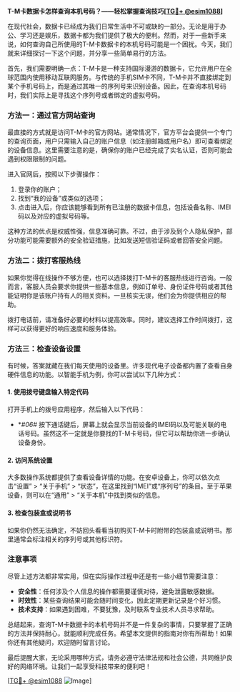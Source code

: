 **T-M卡数据卡怎样查询本机号码？——轻松掌握查询技巧[[TG💪+ @esim1088](https://t.me/s/esim1088)]**

在现代社会，数据卡已经成为我们日常生活中不可或缺的一部分。无论是用于办公、学习还是娱乐，数据卡都为我们提供了极大的便利。然而，对于一些新手来说，如何查询自己所使用的T-M卡数据卡的本机号码可能是一个困扰。今天，我们就来详细探讨一下这个问题，并分享一些简单易行的方法。

首先，我们需要明确一点：T-M卡是一种支持国际漫游的数据卡，它允许用户在全球范围内使用移动互联网服务。与传统的手机SIM卡不同，T-M卡并不直接绑定到某个手机号码上，而是通过其唯一的序列号来识别设备。因此，在查询本机号码时，我们实际上是寻找这个序列号或者绑定的虚拟号码。

### 方法一：通过官方网站查询

最直接的方式就是访问T-M卡的官方网站。通常情况下，官方平台会提供一个专门的查询页面，用户只需输入自己的账户信息（如注册邮箱或用户名）即可查看绑定的设备信息。这里需要注意的是，确保你的账户已经完成了实名认证，否则可能会遇到权限限制的问题。

进入官网后，按照以下步骤操作：
1. 登录你的账户；
2. 找到“我的设备”或类似的选项；
3. 点击进入后，你应该能够看到所有已注册的数据卡信息，包括设备名称、IMEI码以及对应的虚拟号码等。

这种方法的优点是权威性强，信息准确可靠。不过，由于涉及到个人隐私保护，部分功能可能需要额外的安全验证措施，比如发送短信验证码或者回答安全问题。

### 方法二：拨打客服热线

如果你觉得在线操作不够方便，也可以选择拨打T-M卡的客服热线进行咨询。一般而言，客服人员会要求你提供一些基本信息，例如订单号、身份证件号码或者其他能证明你是该账户持有人的相关资料。一旦核实无误，他们会为你提供相应的帮助。

拨打电话前，请准备好必要的材料以提高效率。同时，建议选择工作时间拨打，这样可以获得更好的响应速度和服务体验。

### 方法三：检查设备设置

有时候，答案就藏在我们每天使用的设备里。许多现代电子设备都内置了查看自身硬件信息的功能。以智能手机为例，你可以尝试以下几种方式：

#### 1. 使用拨号键盘输入特定代码
打开手机上的拨号应用程序，然后输入以下代码：
- **#*06#**
按下通话键后，屏幕上就会显示当前设备的IMEI码以及可能关联的电话号码。虽然这不一定就是你要找的T-M卡号码，但它可以帮助你进一步确认设备身份。

#### 2. 访问系统设置
大多数操作系统都提供了查看设备详情的功能。在安卓设备上，你可以依次点击“设置” > “关于手机” > “状态”，在这里找到“IMEI”或“序列号”的条目。至于苹果设备，则可以在“通用” > “关于本机”中找到类似的信息。

#### 3. 检查包装盒或说明书
如果你仍然无法确定，不妨回头看看当初购买T-M卡时附带的包装盒或说明书。那里通常会标注相关的序列号或其他标识符。

### 注意事项

尽管上述方法都非常实用，但在实际操作过程中还是有一些小细节需要注意：
- **安全性**：任何涉及个人信息的操作都需要谨慎对待，避免泄露敏感数据。
- **时效性**：某些查询结果可能会随时间变化，因此定期更新记录是个好习惯。
- **技术支持**：如果遇到困难，不要犹豫，及时联系专业技术人员寻求帮助。

总结起来，查询T-M卡数据卡的本机号码并不是一件复杂的事情，只要掌握了正确的方法并保持耐心，就能顺利完成任务。希望本文提供的指南对你有所帮助！如果你还有其他疑问，欢迎随时留言讨论。

最后提醒大家，无论采用哪种方式，请务必遵守法律法规和社会公德，共同维护良好的网络环境。让我们一起享受科技带来的便利吧！

[[TG💪+ @esim1088](https://t.me/s/esim1088) ![Image](https://i.postimg.cc/4NQfJmqS/Snipaste-2025-05-13-00-14-12.png)]